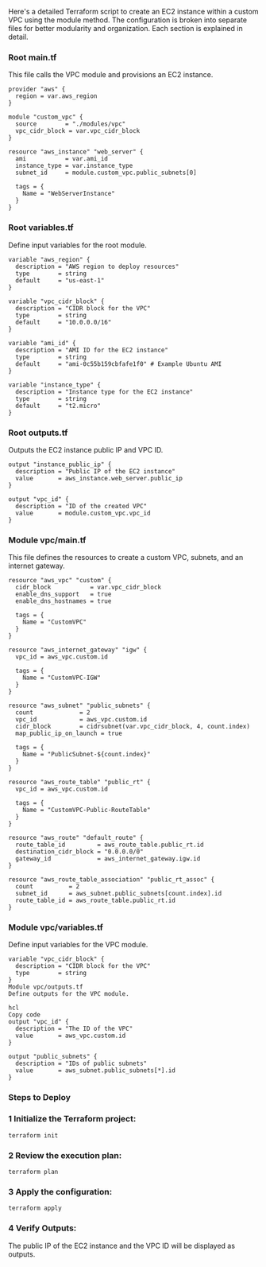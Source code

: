 
Here's a detailed Terraform script to create an EC2 instance within a custom VPC using the module method. The configuration is broken into separate files for better modularity and organization. Each section is explained in detail.

### Root main.tf
   This file calls the VPC module and provisions an EC2 instance.

```
provider "aws" {
  region = var.aws_region
}

module "custom_vpc" {
  source        = "./modules/vpc"
  vpc_cidr_block = var.vpc_cidr_block
}

resource "aws_instance" "web_server" {
  ami           = var.ami_id
  instance_type = var.instance_type
  subnet_id     = module.custom_vpc.public_subnets[0]

  tags = {
    Name = "WebServerInstance"
  }
}
```

### Root variables.tf
Define input variables for the root module.

```
variable "aws_region" {
  description = "AWS region to deploy resources"
  type        = string
  default     = "us-east-1"
}

variable "vpc_cidr_block" {
  description = "CIDR block for the VPC"
  type        = string
  default     = "10.0.0.0/16"
}

variable "ami_id" {
  description = "AMI ID for the EC2 instance"
  type        = string
  default     = "ami-0c55b159cbfafe1f0" # Example Ubuntu AMI
}

variable "instance_type" {
  description = "Instance type for the EC2 instance"
  type        = string
  default     = "t2.micro"
}
```
### Root outputs.tf
Outputs the EC2 instance public IP and VPC ID.

```
output "instance_public_ip" {
  description = "Public IP of the EC2 instance"
  value       = aws_instance.web_server.public_ip
}

output "vpc_id" {
  description = "ID of the created VPC"
  value       = module.custom_vpc.vpc_id
}
```

### Module vpc/main.tf
This file defines the resources to create a custom VPC, subnets, and an internet gateway.

```
resource "aws_vpc" "custom" {
  cidr_block           = var.vpc_cidr_block
  enable_dns_support   = true
  enable_dns_hostnames = true

  tags = {
    Name = "CustomVPC"
  }
}

resource "aws_internet_gateway" "igw" {
  vpc_id = aws_vpc.custom.id

  tags = {
    Name = "CustomVPC-IGW"
  }
}

resource "aws_subnet" "public_subnets" {
  count             = 2
  vpc_id            = aws_vpc.custom.id
  cidr_block        = cidrsubnet(var.vpc_cidr_block, 4, count.index)
  map_public_ip_on_launch = true

  tags = {
    Name = "PublicSubnet-${count.index}"
  }
}

resource "aws_route_table" "public_rt" {
  vpc_id = aws_vpc.custom.id

  tags = {
    Name = "CustomVPC-Public-RouteTable"
  }
}

resource "aws_route" "default_route" {
  route_table_id         = aws_route_table.public_rt.id
  destination_cidr_block = "0.0.0.0/0"
  gateway_id             = aws_internet_gateway.igw.id
}

resource "aws_route_table_association" "public_rt_assoc" {
  count          = 2
  subnet_id      = aws_subnet.public_subnets[count.index].id
  route_table_id = aws_route_table.public_rt.id
}
```

### Module vpc/variables.tf
Define input variables for the VPC module.

```
variable "vpc_cidr_block" {
  description = "CIDR block for the VPC"
  type        = string
}
Module vpc/outputs.tf
Define outputs for the VPC module.

hcl
Copy code
output "vpc_id" {
  description = "The ID of the VPC"
  value       = aws_vpc.custom.id
}
```

```
output "public_subnets" {
  description = "IDs of public subnets"
  value       = aws_subnet.public_subnets[*].id
}
```
### Steps to Deploy
### 1 Initialize the Terraform project:

```
terraform init
```

### 2 Review the execution plan:

```
terraform plan
```
### 3 Apply the configuration:
```
terraform apply
```
### 4 Verify Outputs:

The public IP of the EC2 instance and the VPC ID will be displayed as outputs.